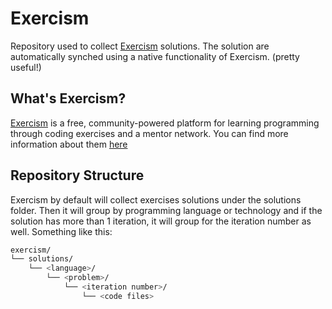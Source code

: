# Exercism
Repository used to collect [Exercism](https://exercism.org) solutions.
The solution are automatically synched using a native functionality of Exercism. (pretty useful!)

## What's Exercism?
[Exercism](https://exercism.org) is a free, community-powered platform for learning programming through coding exercises and a mentor network.
You can find more information about them [here](https://exercism.org/about)

## Repository Structure
Exercism by default will collect exercises solutions under the solutions folder. 
Then it will group by programming language or technology and if the solution has more than 1 iteration, it will group for the iteration number as well.
Something like this:
```bash
exercism/
└── solutions/
    └── <language>/
        └── <problem>/
            └── <iteration number>/
                └── <code files>
```
